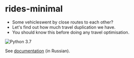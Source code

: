 # rides-minimal

- Some vehicleswent by close routes to each other? 
- Let's find out how much travel duplication we have.
- You should know this before doing any travel optimisation.

![Python 3.7](https://github.com/epogrebnyak/rides-minimal/workflows/Python%203.7/badge.svg)

See [documentation](https://epogrebnyak.github.io/rides-minimal) (in Russian).
